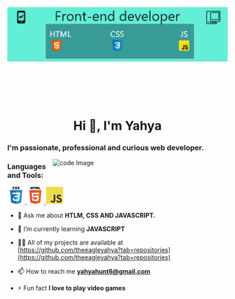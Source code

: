 <img src="banner1.PNG" style="width: 1000px; height: 300px; object-fit: contain;" alt="">
<h1 align="center">Hi 👋, I'm Yahya</h1>
<h3 align="left">I'm passionate, professional and curious web developer.</h3>
<img align="right" alt="code Image" width="400" src="https://encrypted-tbn0.gstatic.com/images?q=tbn:ANd9GcR_pvDM2MRviYQrujhsZSj9uVooLTtNkJyCeA"/>

<h3 align="left">Languages and Tools:</h3>
<p align="left"> <a href="https://www.w3schools.com/css/" target="_blank" rel="noreferrer"> <img src="https://raw.githubusercontent.com/devicons/devicon/master/icons/css3/css3-original-wordmark.svg" alt="css3" width="40" height="40"/> </a> <a href="https://www.w3.org/html/" target="_blank" rel="noreferrer"> <img src="https://raw.githubusercontent.com/devicons/devicon/master/icons/html5/html5-original-wordmark.svg" alt="html5" width="40" height="40"/> </a> <a href="https://developer.mozilla.org/en-US/docs/Web/JavaScript" target="_blank" rel="noreferrer"> <img src="https://raw.githubusercontent.com/devicons/devicon/master/icons/javascript/javascript-original.svg" alt="javascript" width="40" height="40"/> </a> </p>

- 💬 Ask me about **HTLM, CSS AND JAVASCRIPT.**
  
- 🌱 I’m currently learning **JAVASCRIPT**

- 👨‍💻 All of my projects are available at [https://github.com/theeagleyahya?tab=repositories](https://github.com/theeagleyahya?tab=repositories)

- 📫 How to reach me **yahyahunt6@gmail.com**

- ⚡ Fun fact **I love to play video games**

